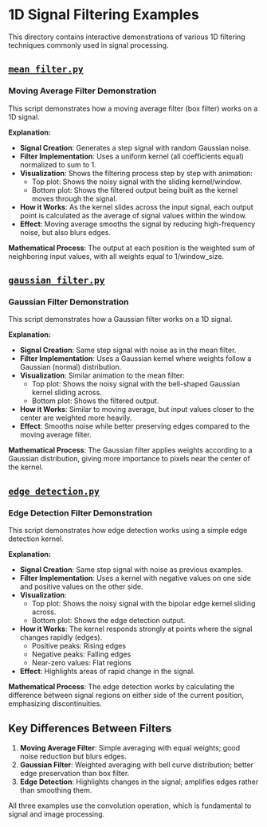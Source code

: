 # 1D Signal Filtering Examples

This directory contains interactive demonstrations of various 1D filtering techniques commonly used in signal processing.

## [`mean_filter.py`](mean_filter.py)

### Moving Average Filter Demonstration

This script demonstrates how a moving average filter (box filter) works on a 1D signal.

**Explanation:**
- **Signal Creation**: Generates a step signal with random Gaussian noise.
- **Filter Implementation**: Uses a uniform kernel (all coefficients equal) normalized to sum to 1.
- **Visualization**: Shows the filtering process step by step with animation:
  - Top plot: Shows the noisy signal with the sliding kernel/window.
  - Bottom plot: Shows the filtered output being built as the kernel moves through the signal.
- **How it Works**: As the kernel slides across the input signal, each output point is calculated as the average of signal values within the window.
- **Effect**: Moving average smooths the signal by reducing high-frequency noise, but also blurs edges.

**Mathematical Process**: The output at each position is the weighted sum of neighboring input values, with all weights equal to 1/window_size.

## [`gaussian_filter.py`](gaussian_filter.py)

### Gaussian Filter Demonstration

This script demonstrates how a Gaussian filter works on a 1D signal.

**Explanation:**
- **Signal Creation**: Same step signal with noise as in the mean filter.
- **Filter Implementation**: Uses a Gaussian kernel where weights follow a Gaussian (normal) distribution.
- **Visualization**: Similar animation to the mean filter:
  - Top plot: Shows the noisy signal with the bell-shaped Gaussian kernel sliding across.
  - Bottom plot: Shows the filtered output.
- **How it Works**: Similar to moving average, but input values closer to the center are weighted more heavily.
- **Effect**: Smooths noise while better preserving edges compared to the moving average filter.

**Mathematical Process**: The Gaussian filter applies weights according to a Gaussian distribution, giving more importance to pixels near the center of the kernel.

## [`edge_detection.py`](edge_detection.py)

### Edge Detection Filter Demonstration

This script demonstrates how edge detection works using a simple edge detection kernel.

**Explanation:**
- **Signal Creation**: Same step signal with noise as previous examples.
- **Filter Implementation**: Uses a kernel with negative values on one side and positive values on the other side.
- **Visualization**:
  - Top plot: Shows the noisy signal with the bipolar edge kernel sliding across.
  - Bottom plot: Shows the edge detection output.
- **How it Works**: The kernel responds strongly at points where the signal changes rapidly (edges).
  - Positive peaks: Rising edges
  - Negative peaks: Falling edges
  - Near-zero values: Flat regions
- **Effect**: Highlights areas of rapid change in the signal.

**Mathematical Process**: The edge detection works by calculating the difference between signal regions on either side of the current position, emphasizing discontinuities.

## Key Differences Between Filters

1. **Moving Average Filter**: Simple averaging with equal weights; good noise reduction but blurs edges.
2. **Gaussian Filter**: Weighted averaging with bell curve distribution; better edge preservation than box filter.
3. **Edge Detection**: Highlights changes in the signal; amplifies edges rather than smoothing them.

All three examples use the convolution operation, which is fundamental to signal and image processing.
